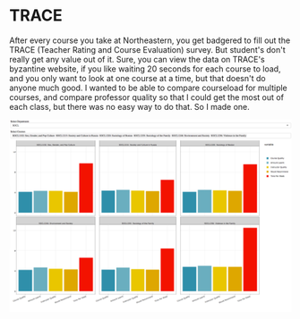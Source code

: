 # TRACE

After every course you take at Northeastern, you get badgered to fill out the TRACE (Teacher Rating and Course Evaluation) survey. But student's don't really get any value out of it. Sure, you can view the data on TRACE's byzantine website, if you like waiting 20 seconds for each course to load, and you only want to look at one course at a time, but that doesn't do anyone much good. I wanted to be able to compare courseload for multiple courses, and compare professor quality so that I could get the most out of each class, but there was no easy way to do that. So I made one.

![Example Visualization](/visualization.png)